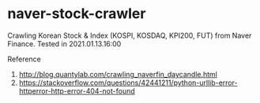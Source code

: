 # naver-stock-crawler
Crawling Korean Stock &amp; Index (KOSPI, KOSDAQ, KPI200, FUT) from Naver Finance. 
Tested in 2021.01.13.16:00

Reference
1. http://blog.quantylab.com/crawling_naverfin_daycandle.html
2. https://stackoverflow.com/questions/42441211/python-urllib-error-httperror-http-error-404-not-found
